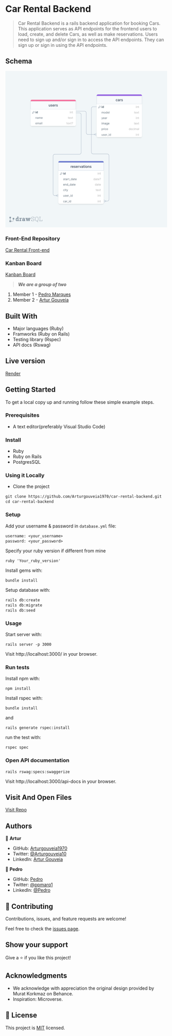 # Car Rental Backend

> Car Rental Backend is a rails backend application for booking Cars. This application serves as API endpoints for the frontend users to load, create, and delete Cars, as well as make reservations. Users need to sign up and/or sign in to access the API endpoints. They can sign up or sign in using the API endpoints.

## Schema
![](./app/images/ER-diagram.png)

### Front-End Repository

[Car Rental Front-end](https://github.com/Arturgouveia1970/car-rental-frontend)

### Kanban Board
[Kanban Board](https://github.com/users/Arturgouveia1970/projects/7)



> ***We are a group of two***
1. Member 1 - [Pedro Marques](https://github.com/ppmarq1)
2. Member 2 - [Artur Gouveia](https://github.com/Arturgouveia1970)


## Built With

- Major languages (Ruby)
- Framworks (Ruby on Rails)
- Testing library (Rspec)
- API docs (Rswag)

## Live version

[Render](https://dreamcars2.onrender.com/api/v1/cars)

## Getting Started

To get a local copy up and running follow these simple example steps.

### Prerequisites
- A text editor(preferably Visual Studio Code)

### Install
- Ruby
- Ruby on Rails
- PostgresSQL

### Using it Locally

- Clone the project
```
git clone https://github.com/Arturgouveia1970/car-rental-backend.git
cd car-rental-backend
```

### Setup

Add your username & password in `database.yml` file:
```
username: <your_username>
password: <your_password>
```
Specify your ruby version if different from mine
```
ruby 'Your_ruby_version'
```

Install gems with:

```
bundle install
```

Setup database with:

```
rails db:create
rails db:migrate
rails db:seed
```
### Usage

Start server with:

```
rails server -p 3000
```

Visit http://localhost:3000/ in your browser.

### Run tests

Install npm with:

```
npm install
```

Install rspec with:

```
bundle install
```

and

```
rails generate rspec:install
```

run the test with:

```
rspec spec
```
### Open API documentation

```
rails rswag:specs:swaggerize
```

Visit http://localhost:3000/api-docs in your browser.

## Visit And Open Files

[Visit Repo](https://github.com/Arturgouveia1970/car-rental-backend.git)


## Authors

👤 **Artur**

- GitHub: [Arturgouveia1970](https://github.com/Arturgouveia1970)
- Twitter: [@Arturgouveia10](https://twitter.com/Arturgouveia10)
- LinkedIn: [Artur Gouveia](https://www.linkedin.com/in/artur-gouveia/)

👤 **Pedro**

- GitHub: [Pedro](https://github.com/ppmarq1)
- Twitter: [@ppmarq1](https://twitter.com/ppmarq1)
- LinkedIn: [@Pedro](https://br.linkedin.com/in/pedroalmeidamarques/)


## 🤝 Contributing

Contributions, issues, and feature requests are welcome!

Feel free to check the [issues page](https://github.com/Arturgouveia1970/car-rental-backend/issues).

## Show your support

Give a ⭐️ if you like this project!

## Acknowledgments
-  We acknowledge with appreciation the original design provided by Murat Korkmaz on Behance.
- Inspiration: Microverse.

## 📝 License

This project is [MIT](https://choosealicense.com/licenses/mit/) licensed.
